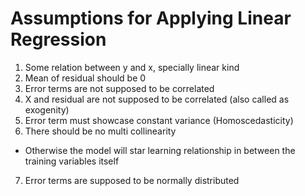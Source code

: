 # Assumptions for Applying Linear Regression

1. Some relation between y and x, specially linear kind
2. Mean of residual should be 0
3. Error terms are not supposed to be correlated
4. X and residual are not supposed to be correlated (also called as exogenity)
5. Error term must showcase constant variance (Homoscedasticity)
6. There should be no multi collinearity

* Otherwise the model will star learning relationship in between the training variables itself

7. Error terms are supposed to be normally distributed
